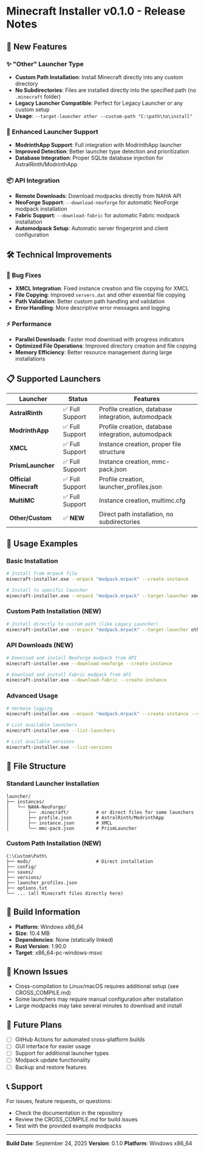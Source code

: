 # Minecraft Installer v0.1.0 - Release Notes

## 🎉 New Features

### ✨ "Other" Launcher Type

- **Custom Path Installation**: Install Minecraft directly into any custom directory
- **No Subdirectories**: Files are installed directly into the specified path (no `.minecraft` folder)
- **Legacy Launcher Compatible**: Perfect for Legacy Launcher or any custom setup
- **Usage**: `--target-launcher other --custom-path "C:\path\to\install"`

### 🔧 Enhanced Launcher Support

- **ModrinthApp Support**: Full integration with ModrinthApp launcher
- **Improved Detection**: Better launcher type detection and prioritization
- **Database Integration**: Proper SQLite database injection for AstralRinth/ModrinthApp

### 📦 API Integration

- **Remote Downloads**: Download modpacks directly from NAHA API
- **NeoForge Support**: `--download-neoforge` for automatic NeoForge modpack installation
- **Fabric Support**: `--download-fabric` for automatic Fabric modpack installation
- **Automodpack Setup**: Automatic server fingerprint and client configuration

## 🛠️ Technical Improvements

### 🐛 Bug Fixes

- **XMCL Integration**: Fixed instance creation and file copying for XMCL
- **File Copying**: Improved `servers.dat` and other essential file copying
- **Path Validation**: Better custom path handling and validation
- **Error Handling**: More descriptive error messages and logging

### ⚡ Performance

- **Parallel Downloads**: Faster mod download with progress indicators
- **Optimized File Operations**: Improved directory creation and file copying
- **Memory Efficiency**: Better resource management during large installations

## 📋 Supported Launchers

| Launcher               | Status          | Features                                            |
| ---------------------- | --------------- | --------------------------------------------------- |
| **AstralRinth**        | ✅ Full Support | Profile creation, database integration, automodpack |
| **ModrinthApp**        | ✅ Full Support | Profile creation, database integration, automodpack |
| **XMCL**               | ✅ Full Support | Instance creation, proper file structure            |
| **PrismLauncher**      | ✅ Full Support | Instance creation, mmc-pack.json                    |
| **Official Minecraft** | ✅ Full Support | Profile creation, launcher_profiles.json            |
| **MultiMC**            | ✅ Full Support | Instance creation, multimc.cfg                      |
| **Other/Custom**       | ✅ **NEW**      | Direct path installation, no subdirectories         |

## 🚀 Usage Examples

### Basic Installation

```bash
# Install from mrpack file
minecraft-installer.exe --mrpack "modpack.mrpack" --create-instance

# Install to specific launcher
minecraft-installer.exe --mrpack "modpack.mrpack" --target-launcher xmcl --create-instance
```

### Custom Path Installation (NEW)

```bash
# Install directly to custom path (like Legacy Launcher)
minecraft-installer.exe --mrpack "modpack.mrpack" --target-launcher other --custom-path "C:\Games\Minecraft" --create-instance
```

### API Downloads (NEW)

```bash
# Download and install NeoForge modpack from API
minecraft-installer.exe --download-neoforge --create-instance

# Download and install Fabric modpack from API
minecraft-installer.exe --download-fabric --create-instance
```

### Advanced Usage

```bash
# Verbose logging
minecraft-installer.exe --mrpack "modpack.mrpack" --create-instance --verbose

# List available launchers
minecraft-installer.exe --list-launchers

# List available versions
minecraft-installer.exe --list-versions
```

## 📁 File Structure

### Standard Launcher Installation

```text
launcher/
├── instances/
│   └── NAHA-NeoForge/
│       ├── .minecraft/          # or direct files for some launchers
│       ├── profile.json         # AstralRinth/ModrinthApp
│       ├── instance.json        # XMCL
│       └── mmc-pack.json        # PrismLauncher
```

### Custom Path Installation (NEW)

```
C:\Custom\Path\
├── mods/                        # Direct installation
├── config/
├── saves/
├── versions/
├── launcher_profiles.json
├── options.txt
└── ... (all Minecraft files directly here)
```

## 🔧 Build Information

- **Platform**: Windows x86_64
- **Size**: 10.4 MB
- **Dependencies**: None (statically linked)
- **Rust Version**: 1.90.0
- **Target**: x86_64-pc-windows-msvc

## 🐛 Known Issues

- Cross-compilation to Linux/macOS requires additional setup (see CROSS_COMPILE.md)
- Some launchers may require manual configuration after installation
- Large modpacks may take several minutes to download and install

## 🔮 Future Plans

- [ ] GitHub Actions for automated cross-platform builds
- [ ] GUI interface for easier usage
- [ ] Support for additional launcher types
- [ ] Modpack update functionality
- [ ] Backup and restore features

## 📞 Support

For issues, feature requests, or questions:

- Check the documentation in the repository
- Review the CROSS_COMPILE.md for build issues
- Test with the provided example modpacks

---

**Build Date**: September 24, 2025
**Version**: 0.1.0
**Platform**: Windows x86_64








